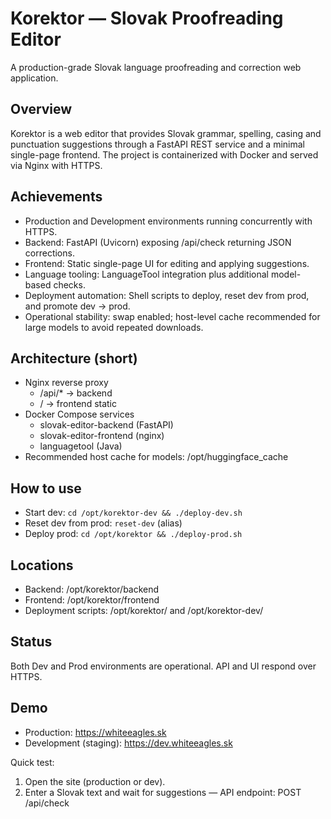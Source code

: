 # Korektor — Slovak Proofreading Editor

A production-grade Slovak language proofreading and correction web application.

## Overview
Korektor is a web editor that provides Slovak grammar, spelling, casing and punctuation suggestions through a FastAPI REST service and a minimal single-page frontend. The project is containerized with Docker and served via Nginx with HTTPS.

## Achievements
- Production and Development environments running concurrently with HTTPS.
- Backend: FastAPI (Uvicorn) exposing /api/check returning JSON corrections.
- Frontend: Static single-page UI for editing and applying suggestions.
- Language tooling: LanguageTool integration plus additional model-based checks.
- Deployment automation: Shell scripts to deploy, reset dev from prod, and promote dev → prod.
- Operational stability: swap enabled; host-level cache recommended for large models to avoid repeated downloads.

## Architecture (short)
- Nginx reverse proxy
  - /api/* → backend
  - / → frontend static
- Docker Compose services
  - slovak-editor-backend (FastAPI)
  - slovak-editor-frontend (nginx)
  - languagetool (Java)
- Recommended host cache for models: /opt/huggingface_cache

## How to use
- Start dev: `cd /opt/korektor-dev && ./deploy-dev.sh`
- Reset dev from prod: `reset-dev` (alias)
- Deploy prod: `cd /opt/korektor && ./deploy-prod.sh`

## Locations
- Backend: /opt/korektor/backend
- Frontend: /opt/korektor/frontend
- Deployment scripts: /opt/korektor/ and /opt/korektor-dev/

## Status
Both Dev and Prod environments are operational. API and UI respond over HTTPS.

## Demo
- Production: https://whiteeagles.sk
- Development (staging): https://dev.whiteeagles.sk

Quick test:
1. Open the site (production or dev).
2. Enter a Slovak text and wait for suggestions — API endpoint: POST /api/check
